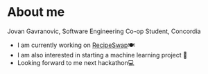 # About me
Jovan Gavranovic, Software Engineering Co-op Student, Concordia

- I am currently working on [RecipeSwap](https://www.recipeswap.fly.dev/discover)🍽️
- I am also interested in starting a machine learning project 🤖
- Looking forward to me next hackathon💻

<!--
**jGavranovic/jGavranovic** is a ✨ _special_ ✨ repository because its `README.md` (this file) appears on your GitHub profile.

Here are some ideas to get you started:

- 🔭 I’m currently working on ...
- 🌱 I’m currently learning ...
- 👯 I’m looking to collaborate on ...
- 🤔 I’m looking for help with ...
- 💬 Ask me about ...
- 📫 How to reach me: ...
- 😄 Pronouns: ...
- ⚡ Fun fact: ...
-->
